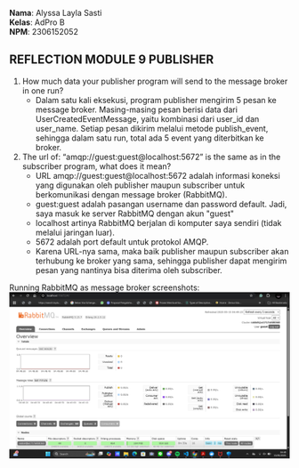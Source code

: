 **Nama**: Alyssa Layla Sasti  <br /> 
**Kelas**: AdPro B  <br />
**NPM**: 2306152052 <br />

## REFLECTION MODULE 9 PUBLISHER
1. How much data your publisher program will send to the message broker in one run?
    - Dalam satu kali eksekusi, program publisher mengirim 5 pesan ke message broker. Masing-masing pesan berisi data dari UserCreatedEventMessage, yaitu kombinasi dari user_id dan user_name. Setiap pesan dikirim melalui metode publish_event, sehingga dalam satu run, total ada 5 event yang diterbitkan ke broker. 
2. The url of: “amqp://guest:guest@localhost:5672” is the same as in the subscriber program, what does it mean?
    - URL amqp://guest:guest@localhost:5672 adalah informasi koneksi yang digunakan oleh publisher maupun subscriber untuk berkomunikasi dengan message broker (RabbitMQ).
    - guest:guest adalah pasangan username dan password default. Jadi, saya masuk ke server RabbitMQ dengan akun "guest"
    - localhost artinya RabbitMQ berjalan di komputer saya sendiri (tidak melalui jaringan luar).
    - 5672 adalah port default untuk protokol AMQP.
    - Karena URL-nya sama, maka baik publisher maupun subscriber akan terhubung ke broker yang sama, sehingga publisher dapat mengirim pesan yang nantinya bisa diterima oleh subscriber.

Running RabbitMQ as message broker screenshots:
![running raabitMQ](images/runningrabbit.png)
